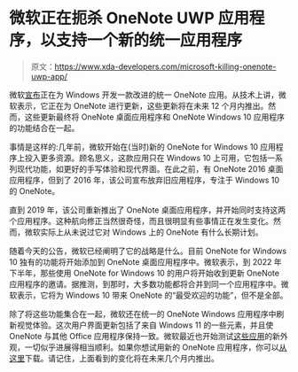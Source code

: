 # 微软正在扼杀 OneNote UWP 应用程序，以支持一个新的统一应用程序

> 原文：<https://www.xda-developers.com/microsoft-killing-onenote-uwp-app/>

微软[宣布](https://techcommunity.microsoft.com/t5/office-365-blog/what-s-coming-to-onenote/ba-p/2612960)正在为 Windows 开发一款改进的统一 OneNote 应用。从技术上讲，微软表示，它正在为 OneNote 进行更新，这些更新将在未来 12 个月内推出。然而，这些更新最终将 OneNote 桌面应用程序和 OneNote Windows 10 应用程序的功能结合在一起。

事情是这样的:几年前，微软开始在(当时)新的 OneNote for Windows 10 应用程序上投入更多资源。顾名思义，这款应用只在 Windows 10 上可用，它包括一系列现代功能，如更好的手写体验和现代界面。在此之前，有 OneNote 2016 桌面应用程序，但到了 2016 年，该公司宣布放弃旧应用程序，专注于 Windows 10 的 OneNote。

直到 2019 年，该公司重新推出了 OneNote 桌面应用程序，并开始同时支持这两个应用程序。这种航向修正当然很奇怪，而且很明显有些事情正在发生变化。然而，微软实际上从未说过它对 Windows 上的 OneNote 有什么长期计划。

随着今天的公告，微软已经阐明了它的战略是什么。目前 OneNote for Windows 10 独有的功能将开始添加到 OneNote 桌面应用程序中。微软表示，到 2022 年下半年，那些使用 OneNote for Windows 10 的用户将开始收到更新 OneNote 应用程序的邀请。据推测，到那时，大多数功能都将合并到同一个应用程序中。微软表示，它将为 Windows 10 带来 OneNote 的“最受欢迎的功能”，但不是全部。

除了将这些功能集合在一起，微软还在统一的 OneNote Windows 应用程序中刷新视觉体验。这次用户界面更新包括了来自 Windows 11 的一些元素，并且使 OneNote 与其他 Office 应用程序保持一致。微软最近也开始测试[这些应用](https://www.xda-developers.com/microsoft-office-fluent-design-windows-11/)的新外观，一切似乎进展得相当顺利。如果你想试用新的 OneNote 应用程序，你可以[从这里](https://onenote.com/download)下载。请记住，上面看到的变化将在未来几个月内推出。